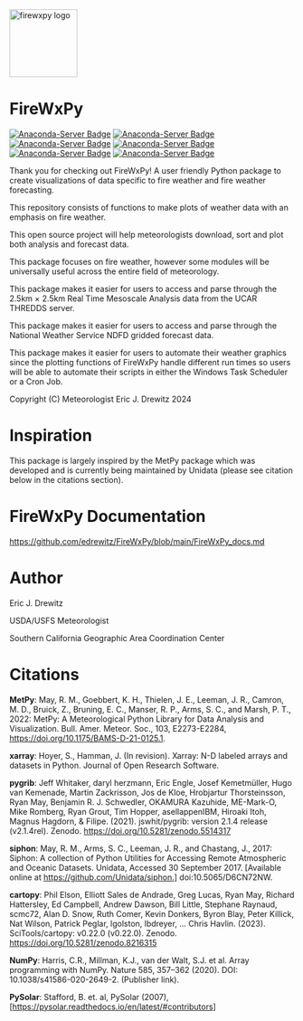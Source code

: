 
<img width="120" alt="firewxpy logo" src="https://github.com/user-attachments/assets/27d7353c-89ae-4827-a1fb-0d64d80599ad">


# FireWxPy

[![Anaconda-Server Badge](https://anaconda.org/conda-forge/firewxpy/badges/version.svg)](https://anaconda.org/conda-forge/firewxpy)
[![Anaconda-Server Badge](https://anaconda.org/conda-forge/firewxpy/badges/latest_release_date.svg)](https://anaconda.org/conda-forge/firewxpy)
[![Anaconda-Server Badge](https://anaconda.org/conda-forge/firewxpy/badges/latest_release_relative_date.svg)](https://anaconda.org/conda-forge/firewxpy)
[![Anaconda-Server Badge](https://anaconda.org/conda-forge/firewxpy/badges/platforms.svg)](https://anaconda.org/conda-forge/firewxpy)
[![Anaconda-Server Badge](https://anaconda.org/conda-forge/firewxpy/badges/license.svg)](https://anaconda.org/conda-forge/firewxpy)
[![Anaconda-Server Badge](https://anaconda.org/conda-forge/firewxpy/badges/downloads.svg)](https://anaconda.org/conda-forge/firewxpy)

Thank you for checking out FireWxPy! A user friendly Python package to create visualizations of data specific to fire weather and fire weather forecasting. 

This repository consists of functions to make plots of weather data with an emphasis on fire weather. 

This open source project will help meteorologists download, sort and plot both analysis and forecast data. 

This package focuses on fire weather, however some modules will be universally useful across the entire field of meteorology. 

This package makes it easier for users to access and parse through the 2.5km × 2.5km Real Time Mesoscale Analysis data from the UCAR THREDDS server.

This package makes it easier for users to access and parse through the National Weather Service NDFD gridded forecast data.

This package makes it easier for users to automate their weather graphics since the plotting functions of FireWxPy handle different run times so users will be able to automate their scripts in either the Windows Task Scheduler or a Cron Job.

Copyright (C) Meteorologist Eric J. Drewitz 2024

# Inspiration
This package is largely inspired by the MetPy package which was developed and is currently being maintained by Unidata (please see citation below in the citations section).

# FireWxPy Documentation 
https://github.com/edrewitz/FireWxPy/blob/main/FireWxPy_docs.md

# Author
Eric J. Drewitz

USDA/USFS Meteorologist

Southern California Geographic Area Coordination Center

# Citations

**MetPy**: May, R. M., Goebbert, K. H., Thielen, J. E., Leeman, J. R., Camron, M. D., Bruick, Z.,
    Bruning, E. C., Manser, R. P., Arms, S. C., and Marsh, P. T., 2022: MetPy: A
    Meteorological Python Library for Data Analysis and Visualization. Bull. Amer. Meteor.
    Soc., 103, E2273-E2284, https://doi.org/10.1175/BAMS-D-21-0125.1.

**xarray**: Hoyer, S., Hamman, J. (In revision). Xarray: N-D labeled arrays and datasets in Python. Journal of Open Research Software.

**pygrib**: Jeff Whitaker, daryl herzmann, Eric Engle, Josef Kemetmüller, Hugo van Kemenade, Martin Zackrisson, Jos de Kloe, Hrobjartur Thorsteinsson, Ryan May, Benjamin R. J. Schwedler, OKAMURA Kazuhide, ME-Mark-O, Mike Romberg, Ryan Grout, Tim Hopper, asellappenIBM, Hiroaki Itoh, Magnus Hagdorn, & Filipe. (2021). jswhit/pygrib: version 2.1.4 release (v2.1.4rel). Zenodo. https://doi.org/10.5281/zenodo.5514317

**siphon**: May, R. M., Arms, S. C., Leeman, J. R., and Chastang, J., 2017:
    Siphon: A collection of Python Utilities for Accessing Remote Atmospheric
    and Oceanic Datasets. Unidata, Accessed 30 September 2017.
    [Available online at https://github.com/Unidata/siphon.]
    doi:10.5065/D6CN72NW.

**cartopy**: Phil Elson, Elliott Sales de Andrade, Greg Lucas, Ryan May, Richard Hattersley, Ed Campbell, Andrew Dawson, Bill Little, Stephane Raynaud, scmc72, Alan D. Snow, Ruth Comer, Kevin Donkers, Byron Blay, Peter Killick, Nat Wilson, Patrick Peglar, lgolston, lbdreyer, … Chris Havlin. (2023). SciTools/cartopy: v0.22.0 (v0.22.0). Zenodo. https://doi.org/10.5281/zenodo.8216315

**NumPy**: Harris, C.R., Millman, K.J., van der Walt, S.J. et al. Array programming with NumPy. Nature 585, 357–362 (2020). DOI: 10.1038/s41586-020-2649-2. (Publisher link).

**PySolar**: Stafford, B. et. al, PySolar (2007), [https://pysolar.readthedocs.io/en/latest/#contributors] 



